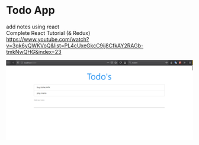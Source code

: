 # Todo App
add notes using react <br>
Complete React Tutorial (& Redux)<br>
https://www.youtube.com/watch?v=3qk6yQWKVoQ&list=PL4cUxeGkcC9ij8CfkAY2RAGb-tmkNwQHG&index=23


<img src="https://github.com/Moskaoud/todo/blob/master/todo.png" width=800>

